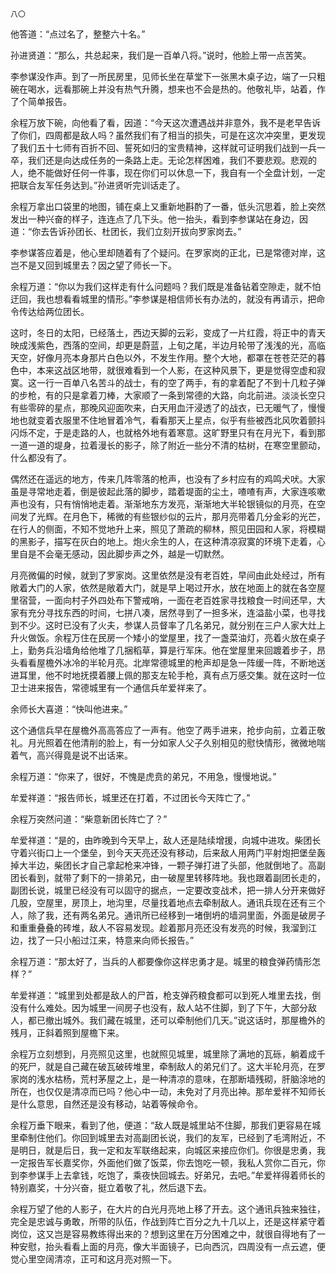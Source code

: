     八〇 

   他答道：“点过名了，整整六十名。”

   孙进贤道：“那么，共总起来，我们是一百单八将。”说时，他脸上带一点苦笑。

   李参谋没作声。到了一所民房里，见师长坐在草堂下一张黑木桌子边，端了一只粗碗在喝水，远看那碗上并没有热气升腾，想来也不会是热的。他敬礼毕，站着，作了个简单报告。

   余程万放下碗，向他看了看，因道：“今天这次遭遇战并非意外，我不是老早告诉了你们，四周都是敌人吗？虽然我们有了相当的损失，可是在这次冲突里，更发现了我们五十七师有百折不回、誓死如归的宝贵精神，这样就可证明我们战到一兵一卒，我们还是向达成任务的一条路上走。无论怎样困难，我们不要悲观。悲观的人，绝不能做好任何一件事，现在你们可以休息一下，我自有一个全盘计划，一定把联合友军任务达到。”孙进贤听完训话走了。

   余程万拿出口袋里的地图，铺在桌上又重新地斟酌了一番，低头沉思着，脸上突然发出一种兴奋的样子，连连点了几下头。他一抬头，看到李参谋站在身边，因道：“你去告诉孙团长、杜团长，我们立刻开拔向罗家岗去。”

   李参谋答应着是，他心里却随着有了个疑问。在罗家岗的正北，已是常德对岸，这岂不是又回到城里去？因之望了师长一下。

   余程万道：“你以为我们这样走有什么问题吗？我们既是准备钻着空隙走，就不怕迂回，我也想看看城里的情形。”李参谋是相信师长有办法的，就没有再请示，把命令传达给两位团长。

   这时，冬日的太阳，已经落土，西边天脚的云彩，变成了一片红霞，将正中的青天映成浅紫色，西落的空间，却更是蔚蓝，上旬之尾，半边月轮带了浅浅的光，高临天空，好像月亮本身那片白色以外，不发生作用。整个大地，都罩在苍苍茫茫的暮色中，本来这战区地带，就很难看到一个人影，在这种风景下，更是觉得空虚和寂寞。这一行一百单八名苦斗的战士，有的空了两手，有的拿着配了不到十几粒子弹的步枪，有的只是拿着刀棒，大家顺了一条到常德的大路，向北前进。淡淡长空只有些零碎的星点，那晚风迎面吹来，白天用血汗浸透了的战衣，已无暖气了，慢慢地也就变着衣服里不住地冒着冷气，看看那天上星点，似乎有些被西北风吹着颤抖闪烁不定，于是走路的人，也就格外地有着寒意。这旷野里只有在月光下，看到那一道一道的堤身，拉着漫长的影子，除了附近一些分不清的枯树，在寒空里颤动，什么都没有了。

   偶然还在遥远的地方，传来几阵零落的枪声，也没有了乡村应有的鸡鸣犬吠。大家虽是寻常地走着，倒是彼起此落的脚步，踏着堤面的尘土，喳喳有声，大家连咳嗽声也没有，只有悄悄地走着。渐渐地东方发亮，渐渐地大半轮银镜似的月亮，在空间发了光辉。在月色下，稀微的有些银纱似的云片，那月亮带着几分金彩的光芒，在行人的侧面，不知不觉地升上来，照见了萧疏的柳林，照见田园和人家，将模糊的黑影子，描写在灰白的地上。炮火余生的人，在这种清凉寂寞的环境下走着，心里自是不会毫无感动，因此脚步声之外，越是一切默然。

   月亮微偏的时候，就到了罗家岗。这里依然是没有老百姓，早间由此处经过，所有敞着大门的人家，依然是敞着大门，就是早上喝过开水，放在地面上的就在各空屋里宿营，一面向村子外四处布下警戒哨，一面在老百姓家寻找粮食一时间还早，大家有充分寻找东西的时间，七拼八凑，居然寻到了一担多米，连溢盐小菜，也寻找到不少。这时已没有了火夫，参谋人员督率了几名弟兄，就分别在三户人家大灶上升火做饭。余程万住在民房一个矮小的堂屋里，找了一盏菜油灯，亮着火放在桌子上，勤务兵沿墙角给他堆了几捆稻草，算是行军床。他在堂屋里来回踱着步子，昂头看看屋檐外冰冷的半轮月亮。北岸常德城里的枪声却是急一阵缓一阵，不断地送进耳里，他不时地抚摸着腰上佩的那支左轮手枪，真有点万感交集。就在这时一位卫士进来报告，常德城里有一个通信兵牟爱祥来了。

   余师长大喜道：“快叫他进来。”

   这个通信兵早在屋檐外高高答应了一声有。他空了两手进来，抢步向前，立着正敬礼。月光照着在他清削的脸上，有一分如家人父子久别相见的慰快情形，微微地喘着气，高兴得竟是说不出话来。

   余程万道：“你来了，很好，不愧是虎贲的弟兄，不用急，慢慢地说。”

   牟爱祥道：“报告师长，城里还在打着，不过团长今天阵亡了。”

   余程万突然问道：“柴意新团长阵亡了？”

   牟爱祥道：“是的，由昨晚到今天早上，敌人还是陆续增援，向城中进攻。柴团长守着兴街口上一个堡垒，到今天天亮还没有移动，后来敌人用两门平射炮把堡垒轰掉大半边，柴团长才自己拿起枪来冲锋，一颗子弹打进了头部，他就倒地了。高副团长看到，就带了剩下的一排弟兄，由一破屋里转移阵地。我也跟着副团长走的，副团长说，城里已经没有可以固守的据点，一定要改变战术，把一排人分开来做好几股，空屋里，房顶上，地沟里，尽量找着地点去牵制敌人。通讯兵现在还有三个人，除了我，还有两名弟兄。通讯所已经移到一堵倒坍的墙洞里面，外面是破房子和重重叠叠的砖堆，敌人不容易发现。趁着那月亮还没有发亮的时候，我溜到江边，找了一只小船过江来，特意来向师长报告。”

   余程万道：“那太好了，当兵的人都要像你这样忠勇才是。城里的粮食弹药情形怎样？”

   牟爱祥道：“城里到处都是敌人的尸首，枪支弹药粮食都可以到死人堆里去找，倒没有什么难处。因为城里一间房子也没有，敌人站不住脚，到了下午，大部分敌人，都已撤出城外。我们藏在城里，还可以牵制他们几天。”说这话时，那屋檐外的残月，正斜着照到屋檐下来。

   余程万立刻想到，月亮照见这里，也就照见城里，城里除了满地的瓦砾，躺着成千的死尸，就是自己藏在破瓦破砖堆里，牵制敌人的弟兄们了。这大半轮月亮，在罗家岗的浅水枯杨，荒村茅屋之上，是一种清凉的意味，在那断墙残砌，肝脑涂地的所在，也仅仅是清凉而已吗？他心中一动，未免对了月亮出神。那牟爱祥不知师长是什么意思，自然还是没有移动，站着等候命令。

   余程万垂下眼来，看到了他，便道：“敌人既是城里站不住脚，那我们更容易在城里牵制住他们。你回到城里去对高副团长说，我们的友军，已经到了毛湾附近，不是明日，就是后日，我一定和友军联络起来，向城区来接应你们。你很是忠勇，我一定报告军长嘉奖你，外面他们做了饭菜，你去饱吃一顿，我私人赏你二百元，你到李参谋手上去拿钱，吃饱了，乘夜快回城去。好弟兄，去吧。”牟爱祥得着师长的特别嘉奖，十分兴奋，挺立着敬了礼，然后退下去。

   余程万望了他的人影子，在大片的白光月亮地上移了开去。这个通讯兵独来独往，完全是忠诚与勇敢，所带的队伍，作战到阵亡百分之九十几以上，还是这样紧守着岗位，这又岂是容易教练得出来的？想到这里在万分困难之中，就很自得地有了一种安慰，抬头看看上面的月亮，像大半面镜子，已向西沉，四周没有一点云遮，便觉心里空阔清凉，正可和这月亮对照一下。

